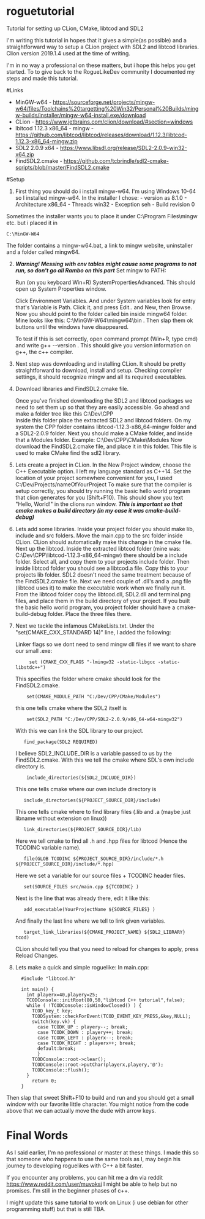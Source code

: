 # roguetutorial
Tutorial for setting up CLion, CMake, libtcod and SDL2


I'm writing this tutorial in hopes that it gives a simple(as possible) and a straightforward way to 
setup a CLion project with SDL2 and libtcod libraries.
Clion version 2019.1.4 used at the time of writing.

I'm in no way a professional on these matters, but i hope this helps you get started. 
To to give back to the RogueLikeDev community I documented my steps and made this tutorial.

#Links
  - MinGW-w64 - https://sourceforge.net/projects/mingw-w64/files/Toolchains%20targetting%20Win32/Personal%20Builds/mingw-builds/installer/mingw-w64-install.exe/download
  - CLion - https://www.jetbrains.com/clion/download/#section=windows
  - lbitcod 1.12.3 x86_64 - mingw - https://github.com/libtcod/libtcod/releases/download/1.12.3/libtcod-1.12.3-x86_64-mingw.zip
  - SDL2 2.0.9 x64 - https://www.libsdl.org/release/SDL2-2.0.9-win32-x64.zip
  - FindSDL2.cmake - https://github.com/tcbrindle/sdl2-cmake-scripts/blob/master/FindSDL2.cmake

#Setup
1. First thing you should do i install mingw-w64. I'm using Windows 10-64 so I installed mingw-w64.
        In the installer I chose:
          - version as 8.1.0
          - Architecture x86_64
          - Threads win32
          - Exception seh
          - Build revision 0

  Sometimes the installer wants you to place it under C:\Program Files\mingw etc. but i placed it in 
  
    C:\MinGW-W64
    
  The folder contains a mingw-w64.bat, a link to mingw website, uninstaller and a folder called mingw64.

2. ***Warning! Messing with env tables might cause some programs to not run, so don't go all Rambo on this part***
   Set mingw to PATH:
   
   Run (on you keyboard Win+R) SystemPropertiesAdvanced. This should open up System Properties window.

   Click Environment Variables. And under System variables look for entry that's Variable is Path. Click it, and press Edit.. 
   and New, then Browse.
   Now you should point to the folder called bin inside mingw64 folder. Mine looks like this: C:\MinGW-W64\mingw64\bin .
   Then slap them ok buttons until the windows have disappeared.
        
   To test if this is set correctly, open command prompt (Win+R, type cmd) and write g++ --version . This should give 
   you version information on g++, the c++ compiler.

3. Next step was downloading and installing CLion. It should be pretty straightforward to download, install and setup. 
   Checking compiler settings, it should recognize mingw and all its required executables.

4. Download libraries and FindSDL2.cmake file.

   Once you've finished downloading the SDL2 and libtcod packages we need to set them up so that they are easily accessible.
   Go ahead and make a folder tree like this C:\Dev\CPP\
   Inside this folder place the extracted SDL2 and libtcod folders. On my system the CPP 
   folder contains libtcod-1.12.3-x86_64-mingw folder and a SDL2-2.0.9 folder.
   Next you should make a CMake folder, and inside that a Modules folder. Example: C:\Dev\CPP\CMake\Modules
   Now download the FindSDL2.cmake file, and place it in this folder. This file is used to make CMake find the sdl2 library.

5. Lets create a project in CLion.
   In the New Project window, choose the C++ Executable option. I left my language standard as C++14.
   Set the location of your project somewhere convenient for you, I used C:/Dev/Projects/nameOfYourProject
   To make sure that the compiler is setup correctly, you should try running the basic hello world 
   program that clion generates for you (Shift+F10).
   This should show you text "Hello, World!" in the clions run window.
   ***This is important so that cmake makes a build directory (in my case it was cmake-build-debug)***

6. Lets add some libraries.
    Inside your project folder you should make lib, include and src folders. 
    Move the main.cpp to the src folder inside CLion. CLion should automatically make this change in the cmake file.
    Next up the libtcod. Inside the extracted libtcod folder 
    (mine was: C:\Dev\CPP\libtcod-1.12.3-x86_64-mingw) there should be a include folder. 
    Select all, and copy them to your projects include folder.
    Then inside libtcod folder you should see a libtcod.a file. Copy this to your projects lib folder. 
    SDL2 doesn't need the same treatment because of the FindSDL2.cmake file.
    Next we need couple of .dll's and a .png file (libtcod uses it) to make the executable work when we finally run it.
    From the libtcod folder copy the libtcod.dll, SDL2.dll and terminal.png files, and place them in the 
    build directory of your project. If you built the basic hello world program, you project folder
    should have a cmake-build-debug folder. Place the three files there.

7. Next we tackle the infamous CMakeLists.txt. Under the "set(CMAKE_CXX_STANDARD 14)" line, I added the following:

      Linker flags so we dont need to send mingw dll files if we want to share our small .exe:
      
            set (CMAKE_CXX_FLAGS "-lmingw32 -static-libgcc -static-libstdc++")

      This specifies the folder where cmake should look for the FindSDL2.cmake.
      
           set(CMAKE_MODULE_PATH "C:/Dev/CPP/CMake/Modules")
          
          
      this one tells cmake where the SDL2 itself is
      
           set(SDL2_PATH "C:/Dev/CPP/SDL2-2.0.9/x86_64-w64-mingw32")
    
    
      With this we can link the SDL library to our project.
      
          find_package(SDL2 REQUIRED)
          
    
    I believe SDL2_INCLUDE_DIR is a variable passed to us by the FindSDL2.cmake. With this we tell the cmake where SDL's own include directory is.    
    
           include_directories(${SDL2_INCLUDE_DIR}) 
    
    
    This one tells cmake where our own include directory is
    
          include_directories(${PROJECT_SOURCE_DIR}/include)
          
    
    This one tells cmake where to find library files (.lib and .a (maybe just libname without extension on linux))
    
          link_directories(${PROJECT_SOURCE_DIR}/lib)
    
    
    Here we tell cmake to find all .h and .hpp files for libtcod (Hence the TCODINC variable name).
    
          file(GLOB TCODINC ${PROJECT_SOURCE_DIR}/include/*.h ${PROJECT_SOURCE_DIR}/include/*.hpp)


    Here we set a variable for our source files + TCODINC header files.
    
          set(SOURCE_FILES src/main.cpp ${TCODINC} )


    Next is the line that was already there, edit it like this:    
    
          add_executable(YourProjectName ${SOURCE_FILES} )
          

    And finally the last line where we tell to link given variables.
    
          target_link_libraries(${CMAKE_PROJECT_NAME} ${SDL2_LIBRARY} tcod)
          
          

    CLion should tell you that you need to reload for changes to apply, press Reload Changes.

8.  Lets make a quick and simple roguelike:
    In main.cpp:
    
          #include "libtcod.h"

          int main() {
            int playerx=40,playery=25;
            TCODConsole::initRoot(80,50,"libtcod C++ tutorial",false);
            while ( !TCODConsole::isWindowClosed() ) {
              TCOD_key_t key;
              TCODSystem::checkForEvent(TCOD_EVENT_KEY_PRESS,&key,NULL);
              switch(key.vk) {
                case TCODK_UP : playery--; break;
                case TCODK_DOWN : playery++; break;
                case TCODK_LEFT : playerx--; break;
                case TCODK_RIGHT : playerx++; break;
                default:break;
                }
              TCODConsole::root->clear();
              TCODConsole::root->putChar(playerx,playery,'@');
              TCODConsole::flush();
            }
              return 0;
          }

  Then slap that sweet Shift+F10 to build and run and you should get a small window with our favorite little character. 
  You might notice from the code above that we can actually move the dude with arrow keys.

# Final Words

  As I said earlier, I'm no professional or master at these things. I made this so that someone who happens 
  to use the same tools as I, may begin his journey to developing roguelikes with C++ a bit faster.

  If you encounter any problems, you can hit me a dm via reddit https://www.reddit.com/user/muvoksi 
  I might be able to help but no promises. I'm still in the beginner phases of c++.

  I might update this same tutorial to work on Linux (i use debian for other programming stuff) but that is still TBA.
